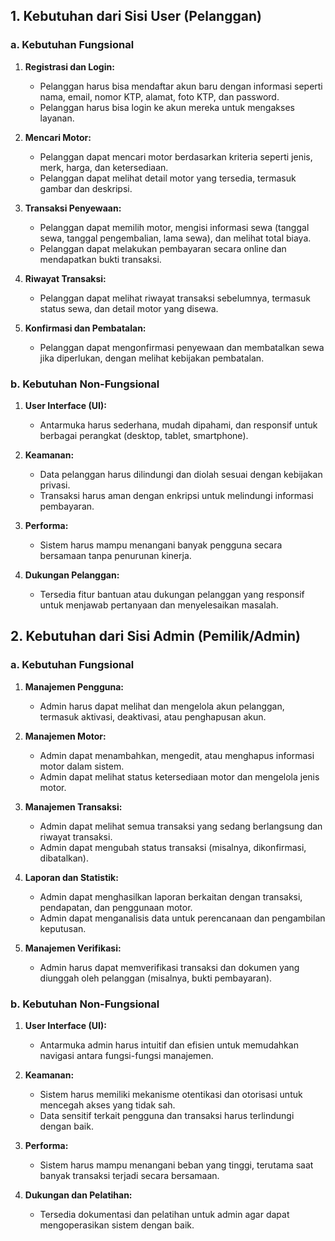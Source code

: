 ## 1. Kebutuhan dari Sisi User (Pelanggan)

### a. Kebutuhan Fungsional

1. **Registrasi dan Login:**
   - Pelanggan harus bisa mendaftar akun baru dengan informasi seperti nama, email, nomor KTP, alamat, foto KTP, dan password.
   - Pelanggan harus bisa login ke akun mereka untuk mengakses layanan.

2. **Mencari Motor:**
   - Pelanggan dapat mencari motor berdasarkan kriteria seperti jenis, merk, harga, dan ketersediaan.
   - Pelanggan dapat melihat detail motor yang tersedia, termasuk gambar dan deskripsi.

3. **Transaksi Penyewaan:**
   - Pelanggan dapat memilih motor, mengisi informasi sewa (tanggal sewa, tanggal pengembalian, lama sewa), dan melihat total biaya.
   - Pelanggan dapat melakukan pembayaran secara online dan mendapatkan bukti transaksi.

4. **Riwayat Transaksi:**
   - Pelanggan dapat melihat riwayat transaksi sebelumnya, termasuk status sewa, dan detail motor yang disewa.

5. **Konfirmasi dan Pembatalan:**
   - Pelanggan dapat mengonfirmasi penyewaan dan membatalkan sewa jika diperlukan, dengan melihat kebijakan pembatalan.

### b. Kebutuhan Non-Fungsional

1. **User Interface (UI):**
   - Antarmuka harus sederhana, mudah dipahami, dan responsif untuk berbagai perangkat (desktop, tablet, smartphone).

2. **Keamanan:**
   - Data pelanggan harus dilindungi dan diolah sesuai dengan kebijakan privasi.
   - Transaksi harus aman dengan enkripsi untuk melindungi informasi pembayaran.

3. **Performa:**
   - Sistem harus mampu menangani banyak pengguna secara bersamaan tanpa penurunan kinerja.

4. **Dukungan Pelanggan:**
   - Tersedia fitur bantuan atau dukungan pelanggan yang responsif untuk menjawab pertanyaan dan menyelesaikan masalah.

## 2. Kebutuhan dari Sisi Admin (Pemilik/Admin)

### a. Kebutuhan Fungsional

1. **Manajemen Pengguna:**
   - Admin harus dapat melihat dan mengelola akun pelanggan, termasuk aktivasi, deaktivasi, atau penghapusan akun.

2. **Manajemen Motor:**
   - Admin dapat menambahkan, mengedit, atau menghapus informasi motor dalam sistem.
   - Admin dapat melihat status ketersediaan motor dan mengelola jenis motor.

3. **Manajemen Transaksi:**
   - Admin dapat melihat semua transaksi yang sedang berlangsung dan riwayat transaksi.
   - Admin dapat mengubah status transaksi (misalnya, dikonfirmasi, dibatalkan).

4. **Laporan dan Statistik:**
   - Admin dapat menghasilkan laporan berkaitan dengan transaksi, pendapatan, dan penggunaan motor.
   - Admin dapat menganalisis data untuk perencanaan dan pengambilan keputusan.

5. **Manajemen Verifikasi:**
   - Admin harus dapat memverifikasi transaksi dan dokumen yang diunggah oleh pelanggan (misalnya, bukti pembayaran).

### b. Kebutuhan Non-Fungsional

1. **User Interface (UI):**
   - Antarmuka admin harus intuitif dan efisien untuk memudahkan navigasi antara fungsi-fungsi manajemen.

2. **Keamanan:**
   - Sistem harus memiliki mekanisme otentikasi dan otorisasi untuk mencegah akses yang tidak sah.
   - Data sensitif terkait pengguna dan transaksi harus terlindungi dengan baik.

3. **Performa:**
   - Sistem harus mampu menangani beban yang tinggi, terutama saat banyak transaksi terjadi secara bersamaan.

4. **Dukungan dan Pelatihan:**
   - Tersedia dokumentasi dan pelatihan untuk admin agar dapat mengoperasikan sistem dengan baik.
